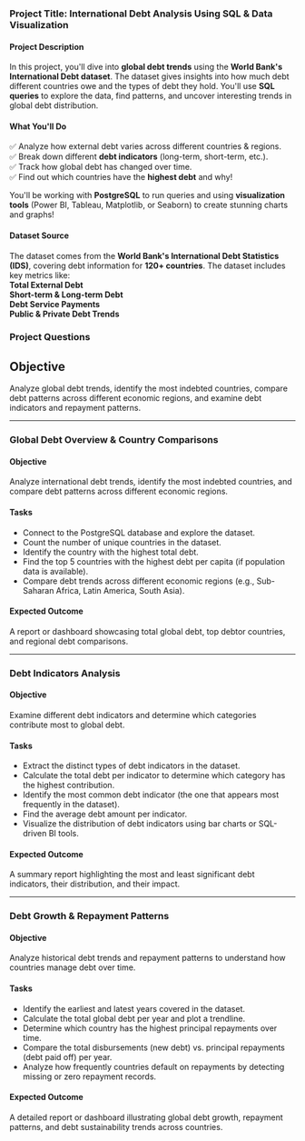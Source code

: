 ### **Project Title: International Debt Analysis Using SQL & Data Visualization**  

####  **Project Description**  
In this project, you'll dive into **global debt trends** using the **World Bank's International Debt dataset**. The dataset gives insights into how much debt different countries owe and the types of debt they hold. You'll use **SQL queries** to explore the data, find patterns, and uncover interesting trends in global debt distribution.  

####  **What You'll Do**  
✅ Analyze how external debt varies across different countries & regions.  
✅ Break down different **debt indicators** (long-term, short-term, etc.).  
✅ Track how global debt has changed over time.  
✅ Find out which countries have the **highest debt** and why!  

You'll be working with **PostgreSQL** to run queries and using **visualization tools** (Power BI, Tableau, Matplotlib, or Seaborn) to create stunning charts and graphs!  

####  **Dataset Source**  
The dataset comes from the **World Bank's International Debt Statistics (IDS)**, covering debt information for **120+ countries**. The dataset includes key metrics like:  
 **Total External Debt**  
 **Short-term & Long-term Debt**  
 **Debt Service Payments**  
 **Public & Private Debt Trends**  

### Project Questions 

## Objective  
Analyze global debt trends, identify the most indebted countries, compare debt patterns across different economic regions, and examine debt indicators and repayment patterns.  

---

### **Global Debt Overview & Country Comparisons**  
#### **Objective**  
Analyze international debt trends, identify the most indebted countries, and compare debt patterns across different economic regions.  

#### **Tasks**  
- Connect to the PostgreSQL database and explore the dataset.  
- Count the number of unique countries in the dataset.  
- Identify the country with the highest total debt.  
- Find the top 5 countries with the highest debt per capita (if population data is available).  
- Compare debt trends across different economic regions (e.g., Sub-Saharan Africa, Latin America, South Asia).  

#### **Expected Outcome**  
A report or dashboard showcasing total global debt, top debtor countries, and regional debt comparisons.  

---

### **Debt Indicators Analysis**  
#### **Objective**  
Examine different debt indicators and determine which categories contribute most to global debt.  

#### **Tasks**  
- Extract the distinct types of debt indicators in the dataset.  
- Calculate the total debt per indicator to determine which category has the highest contribution.  
- Identify the most common debt indicator (the one that appears most frequently in the dataset).  
- Find the average debt amount per indicator.  
- Visualize the distribution of debt indicators using bar charts or SQL-driven BI tools.  

#### **Expected Outcome**  
A summary report highlighting the most and least significant debt indicators, their distribution, and their impact.  

---

### **Debt Growth & Repayment Patterns**  
#### **Objective**  
Analyze historical debt trends and repayment patterns to understand how countries manage debt over time.  

#### **Tasks**  
- Identify the earliest and latest years covered in the dataset.  
- Calculate the total global debt per year and plot a trendline.  
- Determine which country has the highest principal repayments over time.  
- Compare the total disbursements (new debt) vs. principal repayments (debt paid off) per year.  
- Analyze how frequently countries default on repayments by detecting missing or zero repayment records.  

#### **Expected Outcome**  
A detailed report or dashboard illustrating global debt growth, repayment patterns, and debt sustainability trends across countries.  


